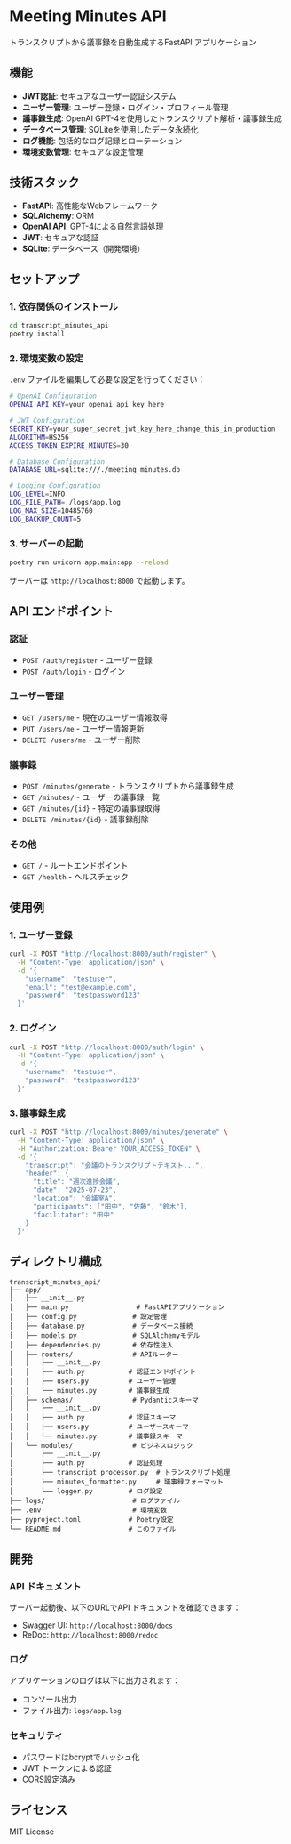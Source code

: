 # Meeting Minutes API

トランスクリプトから議事録を自動生成するFastAPI アプリケーション

## 機能

- **JWT認証**: セキュアなユーザー認証システム
- **ユーザー管理**: ユーザー登録・ログイン・プロフィール管理
- **議事録生成**: OpenAI GPT-4を使用したトランスクリプト解析・議事録生成
- **データベース管理**: SQLiteを使用したデータ永続化
- **ログ機能**: 包括的なログ記録とローテーション
- **環境変数管理**: セキュアな設定管理

## 技術スタック

- **FastAPI**: 高性能なWebフレームワーク
- **SQLAlchemy**: ORM
- **OpenAI API**: GPT-4による自然言語処理
- **JWT**: セキュアな認証
- **SQLite**: データベース（開発環境）

## セットアップ

### 1. 依存関係のインストール

```bash
cd transcript_minutes_api
poetry install
```

### 2. 環境変数の設定

`.env` ファイルを編集して必要な設定を行ってください：

```bash
# OpenAI Configuration
OPENAI_API_KEY=your_openai_api_key_here

# JWT Configuration
SECRET_KEY=your_super_secret_jwt_key_here_change_this_in_production
ALGORITHM=HS256
ACCESS_TOKEN_EXPIRE_MINUTES=30

# Database Configuration
DATABASE_URL=sqlite:///./meeting_minutes.db

# Logging Configuration
LOG_LEVEL=INFO
LOG_FILE_PATH=./logs/app.log
LOG_MAX_SIZE=10485760
LOG_BACKUP_COUNT=5
```

### 3. サーバーの起動

```bash
poetry run uvicorn app.main:app --reload
```

サーバーは `http://localhost:8000` で起動します。

## API エンドポイント

### 認証

- `POST /auth/register` - ユーザー登録
- `POST /auth/login` - ログイン

### ユーザー管理

- `GET /users/me` - 現在のユーザー情報取得
- `PUT /users/me` - ユーザー情報更新
- `DELETE /users/me` - ユーザー削除

### 議事録

- `POST /minutes/generate` - トランスクリプトから議事録生成
- `GET /minutes/` - ユーザーの議事録一覧
- `GET /minutes/{id}` - 特定の議事録取得
- `DELETE /minutes/{id}` - 議事録削除

### その他

- `GET /` - ルートエンドポイント
- `GET /health` - ヘルスチェック

## 使用例

### 1. ユーザー登録

```bash
curl -X POST "http://localhost:8000/auth/register" \
  -H "Content-Type: application/json" \
  -d '{
    "username": "testuser",
    "email": "test@example.com",
    "password": "testpassword123"
  }'
```

### 2. ログイン

```bash
curl -X POST "http://localhost:8000/auth/login" \
  -H "Content-Type: application/json" \
  -d '{
    "username": "testuser",
    "password": "testpassword123"
  }'
```

### 3. 議事録生成

```bash
curl -X POST "http://localhost:8000/minutes/generate" \
  -H "Content-Type: application/json" \
  -H "Authorization: Bearer YOUR_ACCESS_TOKEN" \
  -d '{
    "transcript": "会議のトランスクリプトテキスト...",
    "header": {
      "title": "週次進捗会議",
      "date": "2025-07-23",
      "location": "会議室A",
      "participants": ["田中", "佐藤", "鈴木"],
      "facilitator": "田中"
    }
  }'
```

## ディレクトリ構成

```
transcript_minutes_api/
├── app/
│   ├── __init__.py
│   ├── main.py                 # FastAPIアプリケーション
│   ├── config.py              # 設定管理
│   ├── database.py            # データベース接続
│   ├── models.py              # SQLAlchemyモデル
│   ├── dependencies.py        # 依存性注入
│   ├── routers/               # APIルーター
│   │   ├── __init__.py
│   │   ├── auth.py           # 認証エンドポイント
│   │   ├── users.py          # ユーザー管理
│   │   └── minutes.py        # 議事録生成
│   ├── schemas/               # Pydanticスキーマ
│   │   ├── __init__.py
│   │   ├── auth.py           # 認証スキーマ
│   │   ├── users.py          # ユーザースキーマ
│   │   └── minutes.py        # 議事録スキーマ
│   └── modules/               # ビジネスロジック
│       ├── __init__.py
│       ├── auth.py           # 認証処理
│       ├── transcript_processor.py  # トランスクリプト処理
│       ├── minutes_formatter.py     # 議事録フォーマット
│       └── logger.py         # ログ設定
├── logs/                      # ログファイル
├── .env                       # 環境変数
├── pyproject.toml            # Poetry設定
└── README.md                 # このファイル
```

## 開発

### API ドキュメント

サーバー起動後、以下のURLでAPI ドキュメントを確認できます：

- Swagger UI: `http://localhost:8000/docs`
- ReDoc: `http://localhost:8000/redoc`

### ログ

アプリケーションのログは以下に出力されます：

- コンソール出力
- ファイル出力: `logs/app.log`

### セキュリティ

- パスワードはbcryptでハッシュ化
- JWT トークンによる認証
- CORS設定済み

## ライセンス

MIT License
